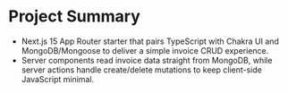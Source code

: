 # Project Summary

- Next.js 15 App Router starter that pairs TypeScript with Chakra UI and MongoDB/Mongoose to deliver a simple invoice CRUD experience.
- Server components read invoice data straight from MongoDB, while server actions handle create/delete mutations to keep client-side JavaScript minimal.
